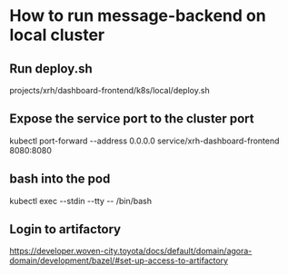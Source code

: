 # How to run message-backend on local cluster

## Run deploy.sh
projects/xrh/dashboard-frontend/k8s/local/deploy.sh

## Expose the service port to the cluster port
kubectl port-forward --address 0.0.0.0 service/xrh-dashboard-frontend 8080:8080

## bash into the pod
kubectl exec --stdin --tty <podname> -- /bin/bash

## Login to artifactory
https://developer.woven-city.toyota/docs/default/domain/agora-domain/development/bazel/#set-up-access-to-artifactory

